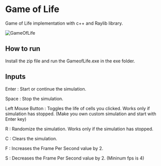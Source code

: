 # Game of Life

Game of Life implementation with c++ and Raylib library.

![GameOfLife](https://github.com/user-attachments/assets/34fc6402-e801-47cc-a1e7-135fcde71f25)

## How to run

Install the zip file and run the GameofLife.exe in the exe folder.

## Inputs

Enter : Start or continue the simulation.

Space : Stop the simulation.

Left Mouse Button : Toggles the life of cells you clicked. Works only if simulation has stopped. (Make you own custom simulation and start with Enter key)

R : Randomize the simulation. Works only if the simulation has stopped.

C : Clears the simulation.

F : Increases the Frame Per Second value by 2.

S : Decreases the Frame Per Second value by 2. (Mininum fps is 4)
